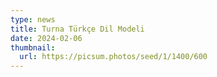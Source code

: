 ```yaml
---
type: news
title: Turna Türkçe Dil Modeli
date: 2024-02-06
thumbnail:
  url: https://picsum.photos/seed/1/1400/600
---
```

